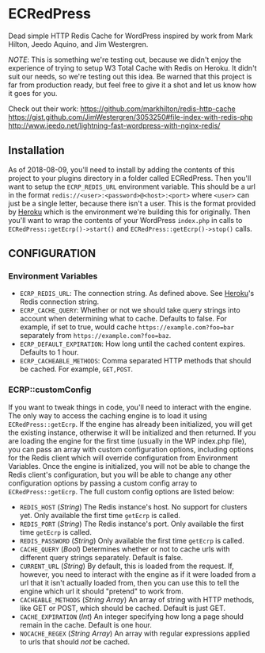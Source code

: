 # ECRedPress

Dead simple HTTP Redis Cache for WordPress inspired by work from Mark Hilton, Jeedo Aquino, and Jim Westergren. 

_NOTE_: This is something we're testing out, because we didn't enjoy the experience of trying to setup W3 Total Cache with Redis on Heroku. It didn't suit our needs, so we're testing out this idea. Be warned that this project is far from production ready, but feel free to give it a shot and let us know how it goes for you.

Check out their work:
https://github.com/markhilton/redis-http-cache
https://gist.github.com/JimWestergren/3053250#file-index-with-redis-php
http://www.jeedo.net/lightning-fast-wordpress-with-nginx-redis/

## Installation

As of 2018-08-09, you'll need to install by adding the contents of this project to your plugins directory in a folder called ECRedPress. Then you'll want to setup the `ECRP_REDIS_URL` environment variable. This should be a url in the format `redis://<user>:<password>@<host>:<port>` where `<user>` can just be a single letter, because there isn't a user. This is the format provided by [Heroku](https://devcenter.heroku.com/articles/heroku-redis) which is the environment we're building this for originally. Then you'll want to wrap the contents of your WordPress `index.php` in calls to `ECRedPress::getEcrp()->start()` and `ECRedPress::getEcrp()->stop()` calls.

## CONFIGURATION

### Environment Variables

- `ECRP_REDIS_URL`: The connection string. As defined above. See [Heroku](https://devcenter.heroku.com/articles/heroku-redis)'s Redis connection string.
- `ECRP_CACHE_QUERY`: Whether or not we should take query strings into account when determining what to cache. Defaults to false. For example, if set to true, would cache `https://example.com?foo=bar` separately from `https://example.com?foo=baz`.
- `ECRP_DEFAULT_EXPIRATION`: How long until the cached content expires. Defaults to 1 hour.
- `ECRP_CACHEABLE_METHODS`: Comma separated HTTP methods that should be cached. For example, `GET,POST`.

### ECRP::customConfig

If you want to tweak things in code, you'll need to interact with the engine. The only way to access the caching engine is to load it using `ECRedPress::getEcrp`. If the engine has already been initialized, you will get the existing instance, otherwise it will be initialized and then returned. If you are loading the engine for the first time (usually in the WP index.php file), you can pass an array with custom configuration options, including options for the Redis client which will override configuration from Environment Variables. Once the engine is initialized, you will not be able to change the Redis client's configuration, but you will be able to change any other configuration options by passing a custom config array to `ECRedPress::getEcrp`. The full custom config options are listed below:

- `REDIS_HOST` (*String*) The Redis instance's host. No support for clusters yet. Only available the first time `getEcrp` is called.
- `REDIS_PORT` (*String*) The Redis instance's port. Only available the first time `getEcrp` is called.
- `REDIS_PASSWORD` (*String*) Only available the first time `getEcrp` is called.
- `CACHE_QUERY` (*Bool*) Determines whether or not to cache urls with different query strings separately. Default is false.
- `CURRENT_URL` (*String*) By default, this is loaded from the request. If, however, you need to interact with the engine as if it were loaded from a url that it isn't actually loaded from, then you can use this to tell the engine which url it should "pretend" to work from.
- `CACHEABLE_METHODS` (*String Array*) An array of string with HTTP methods, like GET or POST, which should be cached. Default is just GET.
- `CACHE_EXPIRATION` (*Int*) An integer specifying how long a page should remain in the cache. Default is one hour.
- `NOCACHE_REGEX` (*String Array*) An array with regular expressions applied to urls that should _not_ be cached.
 